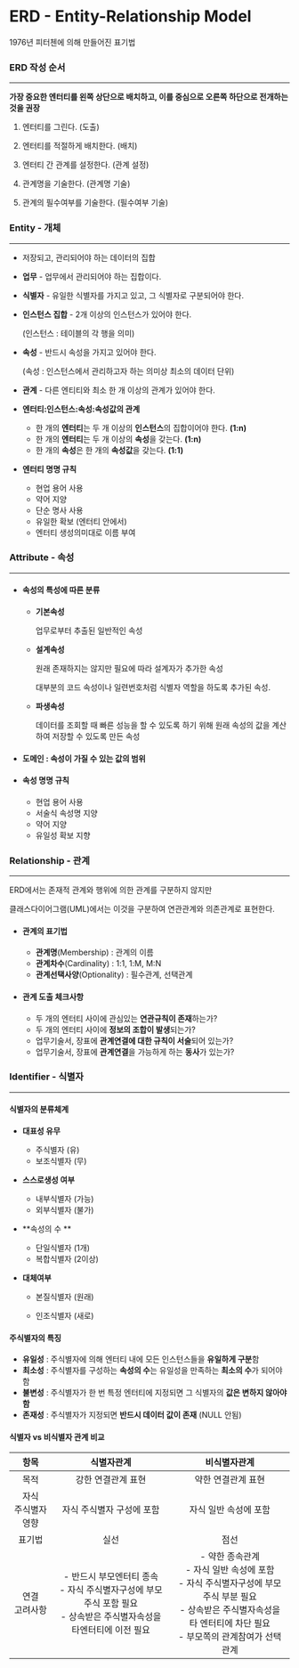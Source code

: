 # ERD - Entity-Relationship Model

1976년 피터첸에 의해 만들어진 표기법



### ERD 작성 순서

------

**가장 중요한 엔터티를 왼쪽 상단으로 배치하고, 이를 중심으로 오른쪽 하단으로 전개하는 것을 권장**

1. 엔터티를 그린다. (도출)

2. 엔터티를 적절하게 배치한다. (배치)

3. 엔터티 간 관계를 설정한다. (관계 설정)

4. 관계명을 기술한다. (관계명 기술)

5. 관계의 필수여부를 기술한다. (필수여부 기술)

   

### Entity - 개체

------

- 저장되고, 관리되어야 하는 데이터의 집합

- **업무** - 업무에서 관리되어야 하는 집합이다.

- **식별자** - 유일한 식별자를 가지고 있고, 그 식별자로 구분되어야 한다.

- **인스턴스 집합** - 2개 이상의 인스턴스가 있어야 한다.

  (인스턴스 : 테이블의 각 행을 의미)

- **속성** - 반드시 속성을 가지고 있어야 한다.

  (속성 : 인스턴스에서 관리하고자 하는 의미상 최소의 데이터 단위)

- **관계** - 다른 엔티티와 최소 한 개 이상의 관계가 있어야 한다.

- **엔터티:인스턴스:속성:속성값의 관계**

  - 한 개의 **엔터티**는 두 개 이상의 **인스턴스**의 집합이어야 한다. **(1:n)**
  - 한 개의 **엔터티**는 두 개 이상의 **속성**을 갖는다. **(1:n)**
  - 한 개의 **속성**은 한 개의 **속성값**을 갖는다. **(1:1)**

- **엔터티 명명 규칙**
  - 현업 용어 사용
  - 약어 지양
  - 단순 명사 사용
  - 유일한 확보 (엔터티 안에서)
  - 엔터티 생성의미대로 이름 부여



### Attribute - 속성

------

- #### 속성의 특성에 따른 분류

  - **기본속성**

    업무로부터 추출된 일반적인 속성

  - **설계속성**

    원래 존재하지는 않지만 필요에 따라 설계자가 추가한 속성

    대부분의 코드 속성이나 일련번호처럼 식별자 역할을 하도록 추가된 속성.

  - **파생속성**

    데이터를 조회할 때 빠른 성능을 할 수 있도록 하기 위해 원래 속성의 값을 계산하여 저장할 수 있도록 만든 속성



- #### 도메인 : 속성이 가질 수 있는 값의 범위

- #### 속성 명명 규칙

  - 현업 용어 사용
  - 서술식 속성명 지양
  - 약어 지양
  - 유일성 확보 지향



### Relationship - 관계

------

ERD에서는 존재적 관계와 행위에 의한 관계를 구분하지 않지만

클래스다이어그램(UML)에서는 이것을 구분하여 연관관계와 의존관계로 표현한다.



- #### 관계의 표기법

  - **관계명**(Membership) : 관계의 이름
  - **관계차수**(Cardinality) : 1:1, 1:M, M:N
  - **관계선택사양**(Optionality) : 필수관계, 선택관계

  

- #### 관계 도출 체크사항

  - 두 개의 엔터티 사이에 관심있는 **연관규칙이 존재**하는가?
  - 두 개의 엔터티 사이에 **정보의 조합이 발생**되는가?
  - 업무기술서, 장표에 **관계연결에 대한 규칙이 서술**되어 있는가?
  - 업무기술서, 장표에 **관계연결**을 가능하게 하는 **동사**가 있는가?



### Identifier - 식별자

------

#### 식별자의 분류체계

- **대표성 유무**

  - 주식별자 (유)
  - 보조식별자 (무)

- **스스로생성 여부**

  - 내부식별자 (가능)
  - 외부식별자 (불가)

- **속성의 수 **

  - 단일식별자 (1개)
  - 복합식별자 (2이상)

- **대체여부**

  - 본질식별자 (원래)

  - 인조식별자 (새로)

    

#### 주식별자의 특징

- **유일성**  : 주식별자에 의해 엔터티 내에 모든 인스턴스들을 **유일하게 구분**함
- **최소성** : 주식별자를 구성하는 **속성의 수**는 유일성을 만족하는 **최소의 수**가 되어야 함
- **불변성** : 주식별자가 한 번 특정 엔터티에 지정되면 그 식별자의 **값은 변하지 않아야 함**
- **존재성** : 주식별자가 지정되면 **반드시 데이터 값이 존재** (NULL 안됨)



#### 식별자 vs 비식별자 관계 비교

|          항목           |                          식별자관계                          |                         비식별자관계                         |
| :---------------------: | :----------------------------------------------------------: | :----------------------------------------------------------: |
|          목적           |                      강한 연결관계 표현                      |                      약한 연결관계 표현                      |
| 자식 <br/>주식별자 영향 |                  자식 주식별자 구성에 포함                   |                    자식 일반 속성에 포함                     |
|         표기법          |                             실선                             |                             점선                             |
|    연결<br/>고려사항    | - 반드시 부모엔터티 종속<br/>- 자식 주식별자구성에 부모 주식 포함 필요<br/>- 상속받은 주식별자속성을 타엔터티에 이전 필요 | - 약한 종속관계<br/>- 자식 일반 속성에 포함<br/>- 자식 주식별자구성에 부모 주식 부분 필요<br/>- 상속받은 주식별자속성을 타 엔터티에 차단 필요<br/>- 부모쪽의 관계참여가 선택관계 |

